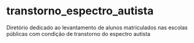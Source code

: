 # transtorno_espectro_autista
Diretório dedicado ao levantamento de alunos matriculados nas escolas públicas com condição de transtorno do espectro autista
